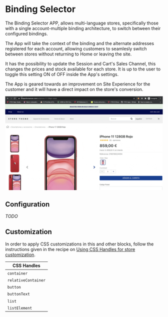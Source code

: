 # Binding Selector 

The Binding Selector APP, allows multi-language stores, specifically those with a single account-multiple binding architecture, to switch between their configured bindings.

The App will take the context of the binding and the alternate addresses registered for each account, allowing customers to seamlesly switch between stores without returning to Home or leaving the site. 

It has the possibility to update the Session and Cart's Sales Channel, this changes the prices and stock available for each store. It is up to the user to toggle this setting ON of OFF inside the App's settings. 

The App is geared towards an improvement on Site Experience for the customer and it will have a direct impact on the store's conversion. 

![bindingfunctionality](/docs/bindingfunctionality.gif)


## Configuration

_TODO_

## Customization

In order to apply CSS customizations in this and other blocks, follow the instructions given in the recipe on [Using CSS Handles for store customization](https://vtex.io/docs/recipes/style/using-css-handles-for-store-customization).

| CSS Handles |
| --------------------- |
| `container` |
| `relativeContainer` |
| `button` |
| `buttonText` |
| `list` |
| `listElement` |
